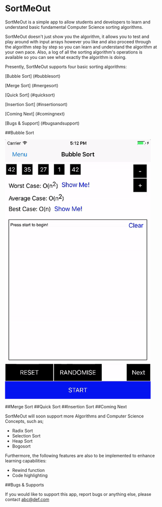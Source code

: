 # SortMeOut

SortMeOut is a simple app to allow students and developers to learn and understand basic fundamental Computer Science sorting algorithms.

SortMeOut doesn't just show you the algorithm, it allows you to test and play around with input arrays however you like and also proceed through the algorithm step by step so you can learn and understand the algorithm at your own pace. Also, a log of all the sorting algorithm's operations is available so you can see what exactly the algorithm is doing.

Presently, SortMeOut supports four basic sorting algorithms:

[Bubble Sort] (#bubblesort)

[Merge Sort] (#mergesort)

[Quick Sort] (#quicksort)

[Insertion Sort] (#insertionsort)

[Coming Next] (#comingnext)

[Bugs & Support] (#bugsandsupport)

<a name="bubblesort" />
##Bubble Sort

![alt text](https://github.com/mwoodruffdev/Sorting/blob/develop/gifs/bubblesort.gif "Bubble Sort")

<a name="mergesort" />
##Merge Sort

<a name="quicksort" />
##Quick Sort

<a name="insertionsort" />
##Insertion Sort

<a name="comingnext" />
##Coming Next

SortMeOut will soon support more Algorithms and Computer Science Concepts, such as;
- Radix Sort
- Selection Sort
- Heap Sort
- Bogosort

Furthermore, the following features are also to be implemented to enhance learning capabilities:
- Rewind function
- Code highlighting

<a name="bugsandsupport"/>
##Bugs & Supports

If you would like to support this app, report bugs or anything else, please contact abc@def.com
